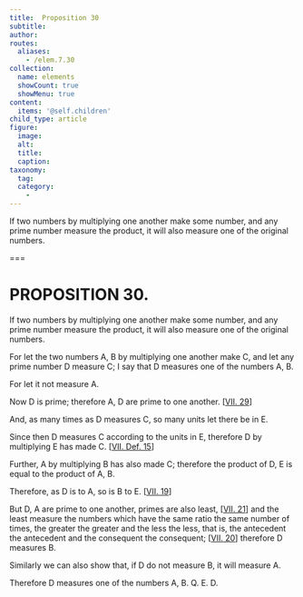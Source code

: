 ```yaml
---
title:  Proposition 30
subtitle: 
author:
routes:
  aliases:
    - /elem.7.30
collection:
  name: elements
  showCount: true
  showMenu: true
content:
  items: '@self.children'
child_type: article
figure:
  image:
  alt:
  title:
  caption:
taxonomy:
  tag:
  category:
    - 
---
```


<p>
       <hi rend="ital">If two numbers by multiplying one another make some number, and any prime number measure the product, it will also measure one of the original numbers.</hi>
      </p>

===

<h1>PROPOSITION 30.</h1>
<p>
       <span class="ital">If two numbers by multiplying one another make some number, and any prime number measure the product, it will also measure one of the original numbers.</span>
      </p>

<p>For let the two numbers <span class="ital">A</span>, <span class="ital">B</span> by multiplying one another make <span class="ital">C</span>, and let any prime number <span class="ital">D</span> measure <span class="ital">C</span>; I say that <span class="ital">D</span> measures one of the numbers <span class="ital">A</span>, <span class="ital">B</span>. 
      </p>

<p>For let it not measure <span class="ital">A</span>. </p>

<p>Now <span class="ital">D</span> is prime; therefore <span class="ital">A</span>, <span class="ital">D</span> are prime to one another. [<a href="/elem.7.29">VII. 29</a>] </p>

<p>And, as many times as <span class="ital">D</span> measures <span class="ital">C</span>, so many units let there be in <span class="ital">E</span>. </p>

<p>Since then <span class="ital">D</span> measures <span class="ital">C</span> according to the units in <span class="ital">E</span>, therefore <span class="ital">D</span> by multiplying <span class="ital">E</span> has made <span class="ital">C</span>. [<a href="/elem.7.def.15">VII. Def. 15</a>] </p>

<p>Further, <span class="ital">A</span> by multiplying <span class="ital">B</span> has also made <span class="ital">C</span>; therefore the product of <span class="ital">D</span>, <span class="ital">E</span> is equal to the product of <span class="ital">A</span>, <span class="ital">B</span>. </p>

<p>Therefore, as <span class="ital">D</span> is to <span class="ital">A</span>, so is <span class="ital">B</span> to <span class="ital">E</span>. [<a href="/elem.7.19">VII. 19</a>] </p>

<p>But <span class="ital">D</span>, <span class="ital">A</span> are prime to one another, primes are also least, [<a href="/elem.7.21">VII. 21</a>] and the least measure the numbers which have the same ratio the same number of times, the greater the greater and the less the less, that is, the antecedent the antecedent and the consequent the consequent; [<a href="/elem.7.20">VII. 20</a>] therefore <span class="ital">D</span> measures <span class="ital">B</span>. </p>

<p>Similarly we can also show that, if <span class="ital">D</span> do not measure <span class="ital">B</span>, it will measure <span class="ital">A</span>. </p>

<p>Therefore <span class="ital">D</span> measures one of the numbers <span class="ital">A</span>, <span class="ital">B</span>. Q. E. D.<pb n="332"/></p>
